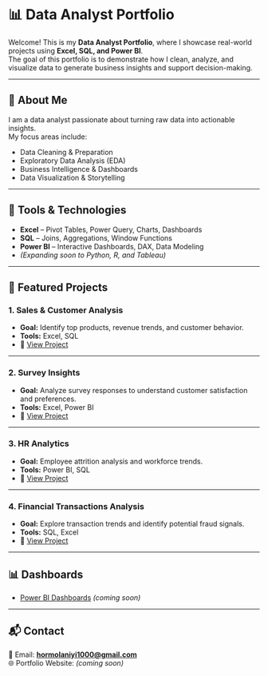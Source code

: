 # 📊 Data Analyst Portfolio  

Welcome! This is my **Data Analyst Portfolio**, where I showcase real-world projects using **Excel, SQL, and Power BI**.  
The goal of this portfolio is to demonstrate how I clean, analyze, and visualize data to generate business insights and support decision-making.  

---

## 🔹 About Me  
I am a data analyst passionate about turning raw data into actionable insights.  
My focus areas include:  
- Data Cleaning & Preparation  
- Exploratory Data Analysis (EDA)  
- Business Intelligence & Dashboards  
- Data Visualization & Storytelling  

---

## 🔹 Tools & Technologies  
- **Excel** – Pivot Tables, Power Query, Charts, Dashboards  
- **SQL** – Joins, Aggregations, Window Functions  
- **Power BI** – Interactive Dashboards, DAX, Data Modeling  
- *(Expanding soon to Python, R, and Tableau)*  

---

## 📂 Featured Projects  

### 1. Sales & Customer Analysis  
- **Goal:** Identify top products, revenue trends, and customer behavior.  
- **Tools:** Excel, SQL  
- 📁 [View Project](./Sales-Customer-Analysis)  

---

### 2. Survey Insights  
- **Goal:** Analyze survey responses to understand customer satisfaction and preferences.  
- **Tools:** Excel, Power BI  
- 📁 [View Project](./Survey-Insights)  

---

### 3. HR Analytics  
- **Goal:** Employee attrition analysis and workforce trends.  
- **Tools:** Power BI, SQL  
- 📁 [View Project](./HR-Analytics)  

---

### 4. Financial Transactions Analysis  
- **Goal:** Explore transaction trends and identify potential fraud signals.  
- **Tools:** SQL, Excel  
- 📁 [View Project](./Financial-Transactions)  

---

## 📊 Dashboards  
- [Power BI Dashboards](#) *(coming soon)*  
---

## 📬 Contact  
📧 Email: **hormolaniyi1000@gmail.com**  
🌐 Portfolio Website: *(coming soon)*  
